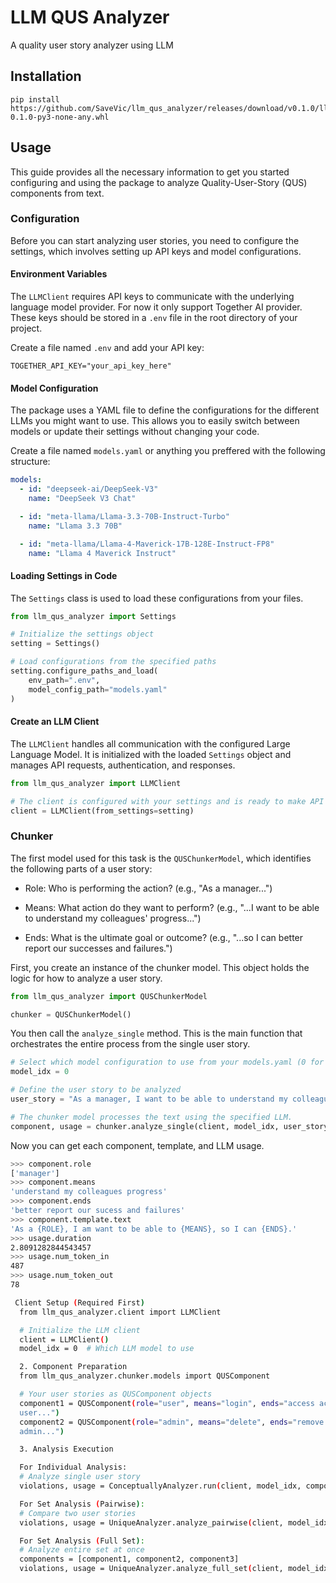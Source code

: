 # LLM QUS Analyzer

A quality user story analyzer using LLM

## Installation

```
pip install https://github.com/SaveVic/llm_qus_analyzer/releases/download/v0.1.0/llm_qus_analyzer-0.1.0-py3-none-any.whl
```

## Usage

This guide provides all the necessary information to get you started configuring and using the package to analyze Quality-User-Story (QUS) components from text.

### Configuration

Before you can start analyzing user stories, you need to configure the settings, which involves setting up API keys and model configurations.

#### Environment Variables

The `LLMClient` requires API keys to communicate with the underlying language model provider. For now it only support Together AI provider. These keys should be stored in a `.env` file in the root directory of your project.

Create a file named `.env` and add your API key:

```
TOGETHER_API_KEY="your_api_key_here"
```

#### Model Configuration

The package uses a YAML file to define the configurations for the different LLMs you might want to use. This allows you to easily switch between models or update their settings without changing your code.

Create a file named `models.yaml` or anything you preffered with the following structure:

```yaml
models:
  - id: "deepseek-ai/DeepSeek-V3"
    name: "DeepSeek V3 Chat"

  - id: "meta-llama/Llama-3.3-70B-Instruct-Turbo"
    name: "Llama 3.3 70B"

  - id: "meta-llama/Llama-4-Maverick-17B-128E-Instruct-FP8"
    name: "Llama 4 Maverick Instruct"
```

#### Loading Settings in Code

The `Settings` class is used to load these configurations from your files.

```py
from llm_qus_analyzer import Settings

# Initialize the settings object
setting = Settings()

# Load configurations from the specified paths
setting.configure_paths_and_load(
    env_path=".env",
    model_config_path="models.yaml"
)
```

#### Create an LLM Client

The `LLMClient` handles all communication with the configured Large Language Model. It is initialized with the loaded `Settings` object and manages API requests, authentication, and responses.

```py
from llm_qus_analyzer import LLMClient

# The client is configured with your settings and is ready to make API calls.
client = LLMClient(from_settings=setting)
```

### Chunker

The first model used for this task is the `QUSChunkerModel`, which identifies the following parts of a user story:

- Role: Who is performing the action? (e.g., "As a manager...")

- Means: What action do they want to perform? (e.g., "...I want to be able to understand my colleagues' progress...")

- Ends: What is the ultimate goal or outcome? (e.g., "...so I can better report our successes and failures.")

First, you create an instance of the chunker model. This object holds the logic for how to analyze a user story.

```py
from llm_qus_analyzer import QUSChunkerModel

chunker = QUSChunkerModel()
```

You then call the `analyze_single` method. This is the main function that orchestrates the entire process from the single user story.

```py
# Select which model configuration to use from your models.yaml (0 for the first one).
model_idx = 0

# Define the user story to be analyzed
user_story = "As a manager, I want to be able to understand my colleagues progress, so I can better report our sucess and failures."

# The chunker model processes the text using the specified LLM.
component, usage = chunker.analyze_single(client, model_idx, user_story)
```

Now you can get each component, template, and LLM usage.

```bash
>>> component.role
['manager']
>>> component.means
'understand my colleagues progress'
>>> component.ends
'better report our sucess and failures'
>>> component.template.text
'As a {ROLE}, I am want to be able to {MEANS}, so I can {ENDS}.'
>>> usage.duration
2.8091282844543457
>>> usage.num_token_in
487
>>> usage.num_token_out
78
```

```bash
 Client Setup (Required First)
  from llm_qus_analyzer.client import LLMClient

  # Initialize the LLM client
  client = LLMClient()
  model_idx = 0  # Which LLM model to use

  2. Component Preparation
  from llm_qus_analyzer.chunker.models import QUSComponent

  # Your user stories as QUSComponent objects
  component1 = QUSComponent(role="user", means="login", ends="access account", text="As a
  user...")
  component2 = QUSComponent(role="admin", means="delete", ends="remove data", text="As an
  admin...")

  3. Analysis Execution

  For Individual Analysis:
  # Analyze single user story
  violations, usage = ConceptuallyAnalyzer.run(client, model_idx, component1)

  For Set Analysis (Pairwise):
  # Compare two user stories
  violations, usage = UniqueAnalyzer.analyze_pairwise(client, model_idx, component1, component2)

  For Set Analysis (Full Set):
  # Analyze entire set at once
  components = [component1, component2, component3]
  violations, usage = UniqueAnalyzer.analyze_full_set(client, model_idx, components)
```
